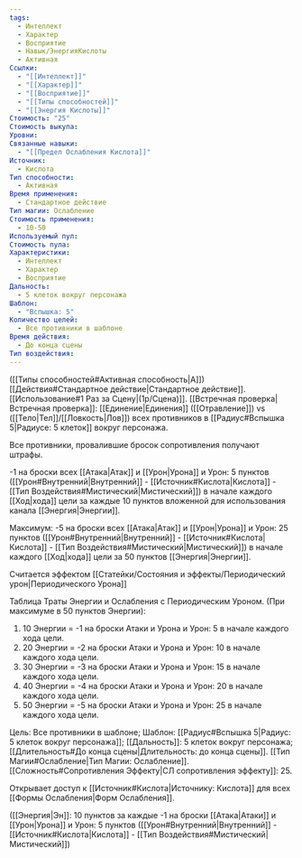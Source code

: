 ```yaml
---
tags:
  - Интеллект
  - Характер
  - Восприятие
  - Навык/ЭнергияКислоты
  - Активная
Ссылки:
  - "[[Интеллект]]"
  - "[[Характер]]"
  - "[[Восприятие]]"
  - "[[Типы способностей]]"
  - "[[Энергия Кислоты]]"
Стоимость: "25"
Стоимость выкупа: 
Уровни: 
Связанные навыки:
  - "[[Предел Ослабления Кислота]]"
Источник:
  - Кислота
Тип способности:
  - Активная
Время применения:
  - Стандартное действие
Тип магии: Ослабление
Стоимость применения:
  - 10-50
Используемый пул: 
Стоимость пула: 
Характеристики:
  - Интеллект
  - Характер
  - Восприятие
Дальность:
  - 5 клеток вокруг персонажа
Шаблон:
  - "Вспышка: 5"
Количество целей:
  - Все противники в шаблоне
Время действия:
  - До конца сцены
Тип воздействия:
---
```

([[Типы способностей#Активная способность|А]]) [[Действия#Стандартное действие|Стандартное действие]]. [[Использование#1 Раз за Сцену|(1р/Сцена)]]. [[Встречная проверка|Встречная проверка]]: [[Единение|Единения]] ([[Отравление]]) vs ([[Тело|Тел]]/[[Ловкость|Лов]]) всех противников в [[Радиус#Вспышка 5|Радиусе: 5 клеток]] вокруг персонажа. 

Все противники, провалившие бросок сопротивления получают штрафы. 

-1 на броски всех [[Атака|Атак]] и [[Урон|Урона]] и Урон: 5 пунктов ([[Урон#Внутренний|Внутренний]] - [[Источник#Кислота|Кислота]] - [[Тип Воздействия#Мистический|Мистический]]) в начале каждого [[Ход|хода]] цели за каждые 10 пунктов вложенной для использования канала [[Энергия|Энергии]].

Максимум: -5 на броски всех [[Атака|Атак]] и [[Урон|Урона]] и Урон: 25 пунктов ([[Урон#Внутренний|Внутренний]] - [[Источник#Кислота|Кислота]] - [[Тип Воздействия#Мистический|Мистический]]) в начале каждого [[Ход|хода]] цели за 50 пунктов [[Энергия|Энергии]]. 

Считается эффектом [[Статейки/Состояния и эффекты/Периодический урон|Периодического Урона]]

Таблица Траты Энергии и Ослабления с Периодическим Уроном. 
(При максимуме в 50 пунктов Энергии):

1. 10 Энергии = -1 на броски Атаки и Урона и Урон: 5 в начале каждого хода цели. 
2. 20 Энергии = -2 на броски Атаки и Урона и Урон: 10 в начале каждого хода цели. 
3. 30 Энергии = -3 на броски Атаки и Урона и Урон: 15 в начале каждого хода цели. 
4. 40 Энергии = -4 на броски Атаки и Урона и Урон: 20 в начале каждого хода цели.  
5. 50 Энергии = -5 на броски Атаки и Урона и Урон: 25 в начале каждого хода цели. 

Цель: Все противники в шаблоне; Шаблон: [[Радиус#Вспышка 5|Радиус: 5 клеток вокруг персонажа]]; [[Дальность]]: 5 клеток вокруг персонажа; [[Длительность#До конца сцены|Длительность: до конца сцены]]. [[Тип Магии#Ослабление|Тип Магии: Ослабление]]. [[Сложность#Cопротивления Эффекту|СЛ сопротивления эффекту]]: 25. 

Открывает доступ к [[Источник#Кислота|Источнику: Кислота]] для всех [[Формы Ослабления|Форм Ослабления]]. 

([[Энергия|Эн]]: 10 пунктов за каждые -1 на броски [[Атака|Атаки]] и [[Урон|Урона]] и Урон: 5 пунктов ([[Урон#Внутренний|Внутренний]] - [[Источник#Кислота|Кислота]] - [[Тип Воздействия#Мистический|Мистический]])
